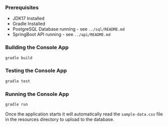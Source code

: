 ### Prerequisites
* JDK17 Installed
* Gradle Installed
* PostgreSQL Database running - see `../sql/README.md`
* SpringBoot API running - see `../api/README.md`

### Building the Console App
```bash
gradle build
```

### Testing the Console App
```bash
gradle test
```

### Running the Console App
```bash
gradle run
```

Once the application starts it will automatically read the `sample-data.csv` file in the resources directory to upload to the database.
